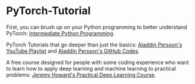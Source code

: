 # PyTorch-Tutorial

First, you can brush up on your Python programming to better understand PyTorch: [Intermediate Python Programming](https://pythonprogramming.net/introduction-intermediate-python-tutorial/).

PyTorch Tutorials that go deeper than just the basics: [Aladdin Persson's YouTube Playlist](https://www.youtube.com/playlist?list=PLhhyoLH6IjfxeoooqP9rhU3HJIAVAJ3Vz) and [Aladdin Persson's GitHub Codes](https://github.com/aladdinpersson/Machine-Learning-Collection/tree/master/ML/Pytorch).

A free course designed for people with some coding experience who want to learn how to apply deep learning and machine learning to practical problems: [Jeremy Howard's Practical Deep Learning Course](https://course.fast.ai/).
